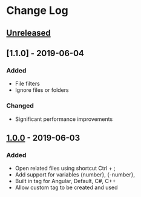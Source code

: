 # Change Log

## [Unreleased]

## [1.1.0] - 2019-06-04

### Added

* File filters
* Ignore files or folders

### Changed

* Significant performance improvements

## [1.0.0] - 2019-06-03

### Added

* Open related files using shortcut Ctrl + ;
* Add support for variables {number}, {-number},
* Built in tag for Angular, Default, C#, C++
* Allow custom tag to be created and used

[Unreleased]: https://github.com/smartytomato/smartopen/changelog/unreleased.md
[1.0.0]: https://github.com/smartytomato/smartopen/changelog/1.0.0.md
